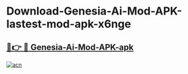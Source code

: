 # Download-Genesia-Ai-Mod-APK-lastest-mod-apk-x6nge

<h2><a href="https://apkcomod.com?title=Genesia-Ai-Mod-APK">🔗👉 🔴 Genesia-Ai-Mod-APK-apk </a></h2>

[![acn](https://github.com/user-attachments/assets/0f9c940e-d8b0-45ae-aac7-cd30a18b3e1c)](https://apkcomod.com?title=Genesia-Ai-Mod-APK)
